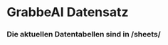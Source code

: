 
































































# GrabbeAI Datensatz





### Die aktuellen Datentabellen sind in /sheets/


